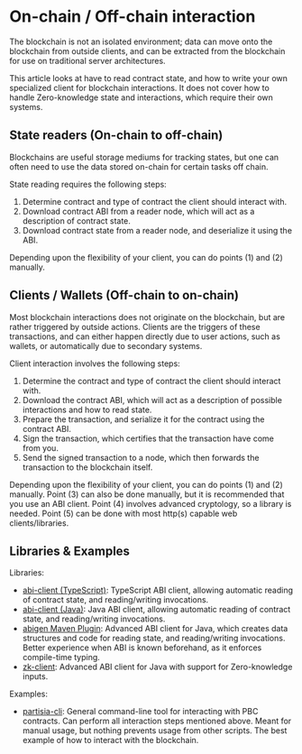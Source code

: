 # On-chain / Off-chain interaction

The blockchain is not an isolated environment; data can move onto the
blockchain from outside clients, and can be extracted from the blockchain for
use on traditional server architectures.

This article looks at have to read contract state, and how to write your own
specialized client for blockchain interactions. It does not cover how to handle
Zero-knowledge state and interactions, which require their own systems.

## State readers (On-chain to off-chain)

Blockchains are useful storage mediums for tracking states, but one can often
need to use the data stored on-chain for certain tasks off chain.

State reading requires the following steps:

1. Determine contract and type of contract the client should interact with.
2. Download contract ABI from a reader node, which will act as a description of contract state.
3. Download contract state from a reader node, and deserialize it using the ABI.

Depending upon the flexibility of your client, you can do points (1) and (2)
manually.

## Clients / Wallets (Off-chain to on-chain)

Most blockchain interactions does not originate on the blockchain, but are
rather triggered by outside actions. Clients are the triggers of these
transactions, and can either happen directly due to user actions, such as
wallets, or automatically due to secondary systems.

Client interaction involves the following steps:

1. Determine the contract and type of contract the client should interact with.
2. Download the contract ABI, which will act as a description of possible
   interactions and how to read state.
3. Prepare the transaction, and serialize it for the contract using the
   contract ABI.
4. Sign the transaction, which certifies that the transaction have come from
   you.
5. Send the signed transaction to a node, which then forwards the transaction
   to the blockchain itself.

Depending upon the flexibility of your client, you can do points (1) and (2)
manually. Point (3) can also be done manually, but it is recommended that you
use an ABI client. Point (4) involves advanced cryptology, so a library is
needed. Point (5) can be done with most http(s) capable web clients/libraries.

## Libraries & Examples

Libraries:

- [abi-client (TypeScript)](https://gitlab.com/partisiablockchain/language/abi/abi-client-ts):
  TypeScript ABI client, allowing automatic reading of contract state, and
  reading/writing invocations.
- [abi-client (Java)](https://gitlab.com/partisiablockchain/language/abi/abi-client):
  Java ABI client, allowing automatic reading of contract state, and
  reading/writing invocations.
- [abigen Maven Plugin](https://gitlab.com/partisiablockchain/language/abi/abigen-maven-plugin):
  Advanced ABI client for Java, which creates data structures and code
  for reading state, and reading/writing invocations. Better experience
  when ABI is known beforehand, as it enforces compile-time typing.
- [zk-client](https://gitlab.com/partisiablockchain/language/abi/zk-client):
  Advanced ABI client for Java with support for Zero-knowledge inputs.

Examples:

- [partisia-cli](https://gitlab.com/partisiablockchain/language/partisia-cli):
  General command-line tool for interacting with PBC contracts. Can perform
  all interaction steps mentioned above. Meant for manual usage, but nothing
  prevents usage from other scripts. The best example of how to interact with
  the blockchain.

